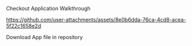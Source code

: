 Checkout Application Walkthrough 

https://github.com/user-attachments/assets/8e0b6dda-76ca-4cd8-acea-5f22c1658e2d

Download App file in repository


